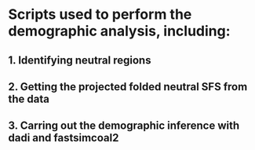 
# Scripts used to perform the demographic analysis, including:
## 1. Identifying neutral regions
## 2. Getting the projected folded neutral SFS from the data
## 3. Carring out the demographic inference with dadi and fastsimcoal2 
